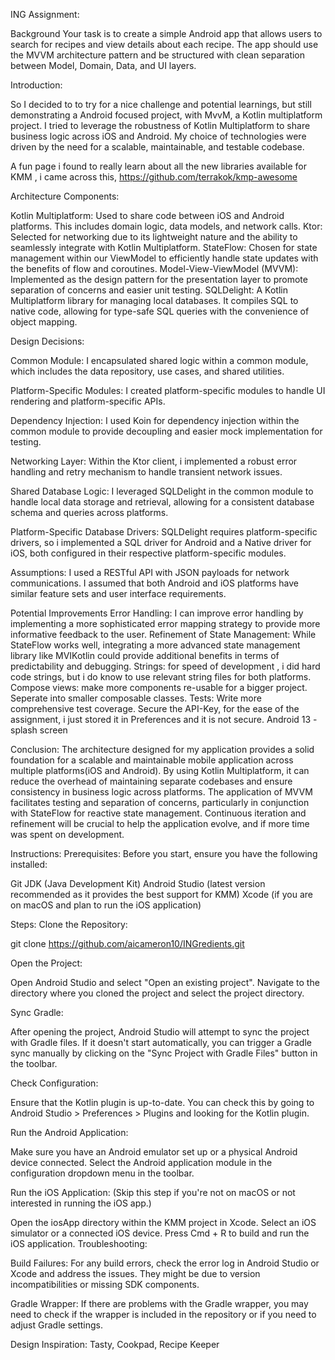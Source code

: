 ING Assignment:

Background
Your task is to create a simple Android app that allows users to search for recipes and view 
details about each recipe. The app should use the MVVM architecture pattern and be 
structured with clean separation between Model, Domain, Data, and UI layers.

Introduction:

So I decided to to try for a nice challenge and potential learnings, but still demonstrating a
Android focused project, with MvvM,  a Kotlin multiplatform project.
I tried to leverage the robustness of Kotlin Multiplatform to share business logic across iOS and Android.
My choice of technologies were driven by the need for a scalable, maintainable, and testable codebase.

A fun page i found to really learn about all the new libraries available for KMM , i came across this,
https://github.com/terrakok/kmp-awesome

Architecture Components:

Kotlin Multiplatform: Used to share code between iOS and Android platforms. This includes domain logic, data models, and network calls.
Ktor: Selected for networking due to its lightweight nature and the ability to seamlessly integrate with Kotlin Multiplatform.
StateFlow: Chosen for state management within our ViewModel to efficiently handle state updates with the benefits of flow and coroutines.
Model-View-ViewModel (MVVM): Implemented as the design pattern for the presentation layer to promote separation of concerns and easier unit testing.
SQLDelight: A Kotlin Multiplatform library for managing local databases. It compiles SQL to native code, allowing for type-safe SQL queries with the convenience of object mapping.

Design Decisions:

Common Module: I encapsulated shared logic within a common module, which includes the data repository, use cases, and shared utilities.

Platform-Specific Modules: I created platform-specific modules to handle UI rendering and platform-specific APIs.

Dependency Injection: I used Koin for dependency injection within the common module to provide decoupling and easier mock implementation for testing.

Networking Layer: Within the Ktor client, i implemented a robust error handling and retry mechanism to handle transient network issues.

Shared Database Logic: I leveraged SQLDelight in the common module to handle local data storage and retrieval, allowing for a consistent database schema and queries across platforms.

Platform-Specific Database Drivers: SQLDelight requires platform-specific drivers, so i implemented a SQL driver for Android and a Native driver for iOS, both configured in their respective platform-specific modules.

Assumptions:
I used a RESTful API with JSON payloads for network communications.
I assumed that both Android and iOS platforms have similar feature sets and user interface requirements.

Potential Improvements
Error Handling: I can improve error handling by implementing a more sophisticated error mapping strategy to provide more informative feedback to the user.
Refinement of State Management: While StateFlow works well, integrating a more advanced state management library like MVIKotlin could provide additional benefits in terms of predictability and debugging.
Strings: for speed of development , i did hard code strings, but i do know to use relevant string files for both platforms.
Compose views: make more components re-usable for a bigger project. Seperate into smaller composable classes.
Tests: Write more comprehensive test coverage.
Secure the API-Key, for the ease of the assignment, i just stored it in Preferences and it is not secure.
Android 13 - splash screen

Conclusion:
The architecture designed for my application provides a solid foundation for a scalable and maintainable mobile application across multiple platforms(iOS and Android). By using Kotlin Multiplatform, it can reduce the overhead of maintaining separate codebases and ensure consistency in business logic across platforms. 
The application of MVVM facilitates testing and separation of concerns, particularly in conjunction with StateFlow for reactive state management. Continuous iteration and refinement will be crucial to help the application evolve, and if more time was spent on development.

Instructions:
Prerequisites:
Before you start, ensure you have the following installed:

Git
JDK (Java Development Kit)
Android Studio (latest version recommended as it provides the best support for KMM)
Xcode (if you are on macOS and plan to run the iOS application)

Steps:
Clone the Repository:

git clone https://github.com/aicameron10/INGredients.git

Open the Project:

Open Android Studio and select "Open an existing project". Navigate to the directory where you cloned the project and select the project directory.

Sync Gradle:

After opening the project, Android Studio will attempt to sync the project with Gradle files. If it doesn't start automatically, you can trigger a Gradle sync manually by clicking on the "Sync Project with Gradle Files" button in the toolbar.

Check Configuration:

Ensure that the Kotlin plugin is up-to-date. You can check this by going to Android Studio > Preferences > Plugins and looking for the Kotlin plugin.

Run the Android Application:

Make sure you have an Android emulator set up or a physical Android device connected.
Select the Android application module in the configuration dropdown menu in the toolbar.

Run the iOS Application:
(Skip this step if you're not on macOS or not interested in running the iOS app.)

Open the iosApp directory within the KMM project in Xcode.
Select an iOS simulator or a connected iOS device.
Press Cmd + R to build and run the iOS application.
Troubleshooting:

Build Failures:
For any build errors, check the error log in Android Studio or Xcode and address the issues. They might be due to version incompatibilities or missing SDK components.

Gradle Wrapper:
If there are problems with the Gradle wrapper, you may need to check if the wrapper is included in the repository or if you need to adjust Gradle settings.

Design Inspiration:
Tasty, Cookpad, Recipe Keeper
